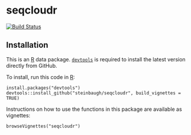 [`devtools`]: https://cran.r-project.org/package=devtools
[R]: https://www.r-project.org

# seqcloudr

[![Build Status](https://travis-ci.org/seqcloud/seqcloudr.svg?branch=master)](https://travis-ci.org/seqcloud/seqcloudr)

## Installation

This is an [R][] data package. [`devtools`][] is required to install the latest version directly from GitHub.

To install, run this code in [R][]:

```{r}
install.packages("devtools")
devtools::install_github("steinbaugh/seqcloudr", build_vignettes = TRUE)
```

Instructions on how to use the functions in this package are available as vignettes:

```{r}
browseVignettes("seqcloudr")
```
